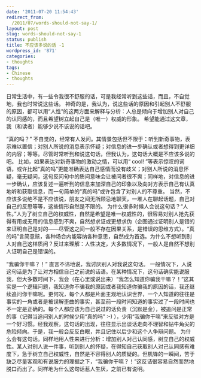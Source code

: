 ```yaml
---
date: '2011-07-20 11:54:43'
redirect_from:
  /2011/07/words-should-not-say-1/
layout: post
slug: words-should-not-say-1
status: publish
title: 不应该多说的话 -1
wordpress_id: '871'
categories:
- thoughts
tags:
- Chinese
- thoughts
---
```


日常生活中，有一些令我很不舒服的话，可是我经常听到这些话，而且，不自觉地，我也时常说这些话。
神奇的是，我认为，说这些话的原因和引起别人不舒服的原因，都可以用“人性”的这两方面来解释与分析：人总是倾向于增加别人对自己的认同感的，而且希望树立起自己是（唯一）权威的形象。
希望能通过这文章，我（和读者）能够少说不该说的话吧。


“真的吗？”
不自觉的，经常有人发问。其情景包括但不限于：听到新奇事物，表示难以置信；对别人所说的消息表示怀疑；对信息的进一步确认或者想得到更详细的内容；等等。尽管时常听到和说这句话，但我认为，这句话大概是不应该多说的吧。
比如，如果表达对新奇事物的激动之情，可以用“ cool! ”等表示惊叹的词语，或许比起“真的吗”更能准确表达自己感情而没有歧义；对别人所说的消息怀疑，毫无疑问，这句反问句中的质问意味会让被问者很不爽；同样地，对信息的进一步确认，应该复述一遍听到的信息来加深自己的印象以及向对方表示自己有认真地听和获取信息，而一句简单的“真的吗”或许包含了对别人的不尊重。
当然，不应该多说绝不是不应该说，朋友之间无所顾忌地聊天，一堆人在聊起话题，自己对自己的反思等等，这些情形自然是不限的。
为什么很多时候人会说这句话？“人性。”人为了树立自己的权威性，自然是希望是唯一权威性的，很容易对别人抢先获得有用或无用的信息感到不爽，自然想求证或更想求伪（企图通过证明别人是错的来证明自己是对的——尽管这之间一般不存在因果关系，是错误的思维方式）。“真的吗”言简意赅，各种场合内能容纳各种意思，自然成为首选。为什么不想听到别人对自己这样质问？反过来理解：人性决定，大多数情况下，一般人是自然不想别人证明自己是错误的。

“我骗你干嘛？！”
直言不讳地说，我讨厌别人对我说这句话。
一般情况下，人说这句话是为了让对方相信自己之前说的话语。在某种情况下，这句话确实能说服我，但大多数时间下，我会（在心里或说出来）“我怎么知道你骗我干嘛？！”这其实是一个逻辑问题，我知道你不骗我的原因或者我知道你骗我的原因的话，我还继续追问你干嘛呢。更何况，每个人都是片面主观地认识世界，一个人知道的往往是事实的一角或者是被误解歪曲的事实，甚至前一段时间知道的事实过了一段时间也不一定是正确的。每个人都应该为自己说过的话负责（沉默是金），被追问是正常的事（记得当追问别人的时候少用“真的吗” :-) ），少用“我骗你干嘛”来反驳对方是一个好习惯。经我观察，这句话的出现，往往显示出谈话走向不理智和钻牛角尖的危险倾向。于是，我一般会反反白眼，并且记住以后少和这个人争辩问题。
为什么会有这句话。同样地用人性来进行分析：增加别人对己认同感，树立自己的权威性。某人对别人说一件事，听到别人的怀疑，在得知自己获取别人对己认同感有难度下，急于树立自己权威性，自然是不容得别人的质疑的。但机锋的一瞬间，苦于缺乏尽量客观和有说服力的理据之下，“我骗你干嘛？！”这反诘很容易自然而然地脱口而出了。同样地为什么这句话惹人生厌，之前已有说明。

